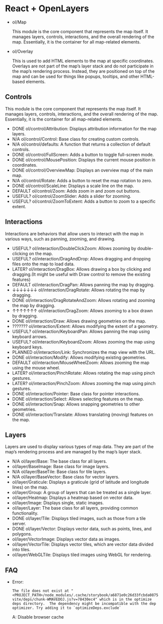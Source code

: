 # React + OpenLayers

* ol/Map

  This module is the core component that represents the map itself. It manages layers, controls, interactions, and the overall rendering of the map. Essentially, it is the container for all map-related elements.

* ol/Overlay

  This is used to add HTML elements to the map at specific coordinates. Overlays are not part of the map’s layer stack and do not participate in the map’s rendering process. Instead, they are positioned on top of the map and can be used for things like popups, tooltips, and other HTML-based elements.

## Controls

This module is the core component that represents the map itself. It manages layers, controls, interactions, and the overall rendering of the map. Essentially, it is the container for all map-related elements.

* DONE ol/control/Attribution: Displays attribution information for the map layers.
* N/A  ol/control/Control: Base class for creating custom controls.
* N/A  ol/control/defaults: A function that returns a collection of default controls.
* DONE ol/control/FullScreen: Adds a button to toggle full-screen mode.
* DONE ol/control/MousePosition: Displays the current mouse position in coordinates.
* DONE ol/control/OverviewMap: Displays an overview map of the main map.
* N/A  ol/control/Rotate: Adds a button to reset the map rotation to zero.
* DONE ol/control/ScaleLine: Displays a scale line on the map.
* DEFAULT ol/control/Zoom: Adds zoom in and zoom out buttons.
* USEFUL? ol/control/ZoomSlider: Adds a slider for zooming.
* USEFUL? ol/control/ZoomToExtent: Adds a button to zoom to a specific extent.

## Interactions

Interactions are behaviors that allow users to interact with the map in various ways, such as panning, zooming, and drawing.

* USEFUL? ol/interaction/DoubleClickZoom: Allows zooming by double-clicking on the map.
* USEFUL? ol/interaction/DragAndDrop: Allows dragging and dropping files onto the map to load data.
* LATER?  ol/interaction/DragBox: Allows drawing a box by clicking and dragging.(It might be useful with Draw control to remove the existing features)
* DEFAULT ol/interaction/DragPan: Allows panning the map by dragging.
* ↓↓↓↓↓↓↓ ol/interaction/DragRotate: Allows rotating the map by dragging.
* DONE    ol/interaction/DragRotateAndZoom: Allows rotating and zooming the map by dragging.
* ↑↑↑↑↑↑↑ ol/interaction/DragZoom: Allows zooming to a box drawn by dragging.
* DONE    ol/interaction/Draw: Allows drawing geometries on the map.
* ??????? ol/interaction/Extent: Allows modifying the extent of a geometry.
* USEFUL? ol/interaction/KeyboardPan: Allows panning the map using keyboard arrows.
* USEFUL? ol/interaction/KeyboardZoom: Allows zooming the map using keyboard keys.
* PLANNED ol/interaction/Link: Synchronizes the map view with the URL.
* DONE    ol/interaction/Modify: Allows modifying existing geometries.
* DEFAULT ol/interaction/MouseWheelZoom: Allows zooming the map using the mouse wheel.
* LATER?  ol/interaction/PinchRotate: Allows rotating the map using pinch gestures.
* LATER?  ol/interaction/PinchZoom: Allows zooming the map using pinch gestures.
* DONE    ol/interaction/Pointer: Base class for pointer interactions.
* DONE ol/interaction/Select: Allows selecting features on the map.
* DONE ol/interaction/Snap: Allows snapping geometries to other geometries.
* DONE ol/interaction/Translate: Allows translating (moving) features on the map. 

## Layers

Layers are used to display various types of map data. They are part of the map’s rendering process and are managed by the map’s layer stack.

* N/A ol/layer/Base: The base class for all layers.
* ol/layer/BaseImage: Base class for image layers.
* N/A ol/layer/BaseTile: Base class for tile layers.
* N/A ol/layer/BaseVector: Base class for vector layers.
* ol/layer/Graticule: Displays a graticule (grid of latitude and longitude lines) on the map.
* ol/layer/Group: A group of layers that can be treated as a single layer.
* ol/layer/Heatmap: Displays a heatmap based on vector data.
* ol/layer/Image: Displays single, static images.
* ol/layer/Layer: The base class for all layers, providing common functionality.
* DONE ol/layer/Tile: Displays tiled images, such as those from a tile server.
* DONE ol/layer/Vector: Displays vector data, such as points, lines, and polygons.
* ol/layer/VectorImage: Displays vector data as images.
* ol/layer/VectorTile: Displays vector tiles, which are vector data divided into tiles.
* ol/layer/WebGLTile: Displays tiled images using WebGL for rendering.

## FAQ

* Error: 
  ```
  The file does not exist at "<PROJECT_PATH>/node_modules/.cache/storybook/a6871e0c26d33fcbda0875414a230db7277d874a67a0ffb34bdf44755e21997a/sb-vite/deps/chunk-WMAVEDOJ.js?v=78430ec4" which is in the optimize deps directory.  The dependency might be incompatible with the dep optimizer. Try adding it to `optimizeDeps.exclude`
  ```
  A: Disable browser cache
